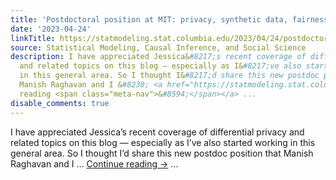 ```yaml
---
title: 'Postdoctoral position at MIT: privacy, synthetic data, fairness & causal inference'
date: '2023-04-24'
linkTitle: https://statmodeling.stat.columbia.edu/2023/04/24/postdoctoral-position-at-mit-privacy-synthetic-data-fairness-causal-inference/
source: Statistical Modeling, Causal Inference, and Social Science
description: I have appreciated Jessica&#8217;s recent coverage of differential privacy
  and related topics on this blog — especially as I&#8217;ve also started working
  in this general area. So I thought I&#8217;d share this new postdoc position that
  Manish Raghavan and I &#8230; <a href="https://statmodeling.stat.columbia.edu/2023/04/24/postdoctoral-position-at-mit-privacy-synthetic-data-fairness-causal-inference/">Continue
  reading <span class="meta-nav">&#8594;</span></a> ...
disable_comments: true
---
```

I have appreciated Jessica&#8217;s recent coverage of differential privacy and related topics on this blog — especially as I&#8217;ve also started working in this general area. So I thought I&#8217;d share this new postdoc position that Manish Raghavan and I &#8230; <a href="https://statmodeling.stat.columbia.edu/2023/04/24/postdoctoral-position-at-mit-privacy-synthetic-data-fairness-causal-inference/">Continue reading <span class="meta-nav">&#8594;</span></a> ...